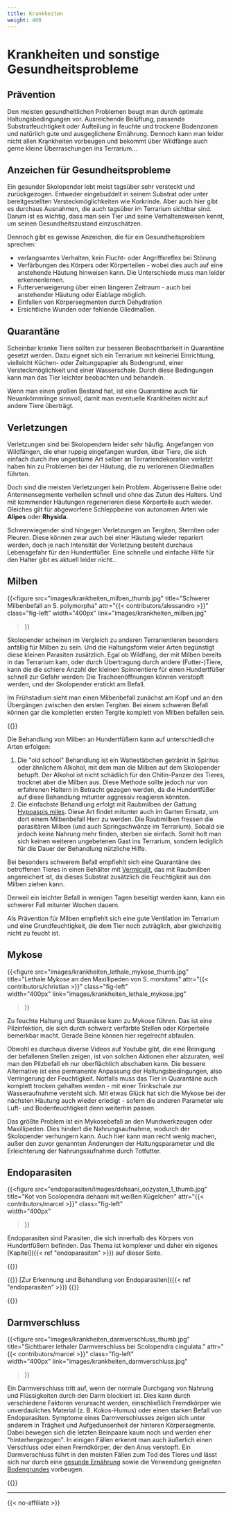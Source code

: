 ```yaml
---
title: Krankheiten 
weight: 400
---
```


# Krankheiten und sonstige Gesundheitsprobleme


## Prävention

Den meisten gesundheitlichen Problemen beugt man durch optimale Haltungsbedingungen vor. Ausreichende Belüftung, passende Substratfeuchtigkeit oder Aufteilung in feuchte und trockene Bodenzonen und natürlich gute und ausgeglichene Ernährung. Dennoch kann man leider nicht allen Krankheiten vorbeugen und bekommt über Wildfänge auch gerne kleine Überraschungen ins Terrarium...

## Anzeichen für Gesundheitsprobleme

Ein gesunder Skolopender lebt meist tagsüber sehr versteckt und zurückgezogen. Entweder eingebuddelt in seinem Substrat oder unter bereitgestellten Versteckmöglichkeiten wie Korkrinde. Aber auch hier gibt es durchaus Ausnahmen, die auch tagsüber im Terrarium sichtbar sind. Darum ist es wichtig, dass man sein Tier und seine Verhaltensweisen kennt, um seinen Gesundheitszustand einzuschätzen.

Dennoch gibt es gewisse Anzeichen, die für ein Gesundheitsproblem sprechen:

* verlangsamtes Verhalten, kein Flucht- oder Angriffsreflex bei Störung
* Verfärbungen des Körpers oder Körperteilen - wobei dies auch auf eine anstehende Häutung hinweisen kann. Die Unterschiede muss man leider erkennenlernen.
* Futterverweigerung über einen längeren Zeitraum - auch bei anstehender Häutung oder Eiablage möglich.
* Einfallen von Körpersegmenten durch Dehydration
* Ersichtliche Wunden oder fehlende Gliedmaßen.

## Quarantäne

Scheinbar kranke Tiere sollten zur besseren Beobachtbarkeit in Quarantäne gesetzt werden. Dazu eignet sich ein Terrarium mit keinerlei Einrichtung, vielleicht Küchen- oder Zeitungspapier als Bodengrund, einer Versteckmöglichkeit und einer Wasserschale. Durch diese Bedingungen kann man das Tier leichter beobachten und behandeln.

Wenn man einen großen Bestand hat, ist eine Quarantäne auch für Neuankömmlinge sinnvoll, damit man  eventuelle Krankheiten nicht auf andere Tiere überträgt.

## Verletzungen

Verletzungen sind bei Skolopendern leider sehr häufig. Angefangen von Wildfängen, die eher ruppig eingefangen wurden, über Tiere, die sich einfach durch ihre ungestüme Art selber an Terrariendekoration verletzt haben hin zu Problemen bei der Häutung, die zu verlorenen Gliedmaßen führten.

Doch sind die meisten Verletzungen kein Problem. Abgerissene Beine oder Antennensegmente verheilen schnell und ohne das Zutun des Halters. Und mit kommender Häutungen regenerieren diese Körperteile auch wieder. Gleiches gilt für abgeworfene Schleppbeine von autonomen Arten wie **Alipes** oder **Rhysida**.

Schwerwiegender sind hingegen Verletzungen an Tergiten, Sterniten oder Pleuren. Diese können zwar auch bei einer Häutung wieder repariert werden, doch je nach Intensität der Verletzung besteht durchaus Lebensgefahr für den Hundertfüßer. Eine schnelle und einfache Hilfe für den Halter gibt es aktuell leider nicht...

## Milben

{{<figure 
    src="images/krankheiten_milben_thumb.jpg" 
    title="Schwerer Milbenbefall an S. polymorpha"
    attr="{{< contributors/alessandro >}}" 
    class="fig-left" 
    width="400px" 
    link="images/krankheiten_milben.jpg" 
>}}

Skolopender scheinen im Vergleich zu anderen Terrarientieren besonders anfällig für Milben zu sein. Und die Haltungsform vieler Arten begünstigt diese kleinen Parasiten zusätzlich. Egal ob Wildfang, der mit Milben bereits in das Terrarium kam, oder durch Übertragung durch andere (Futter-)Tiere, kann die die schiere Anzahl der kleinen Spinnentiere für einen Hundertfüßer schnell zur Gefahr werden: Die Tracheenöffnungen können verstopft werden, und der Skolopender erstickt am Befall.

Im Frühstadium sieht man einen Milbenbefall zunächst am Kopf und an den Übergängen zwischen den ersten Tergiten. Bei einem schweren Befall können gar die kompletten ersten Tergite komplett von Milben befallen sein.

{{<clearfix>}}

Die Behandlung von Milben an Hundertfüßern kann auf unterschiedliche Arten erfolgen:

1. Die "old school" Behandlung ist ein Wattestäbchen getränkt in Spiritus oder ähnlichem Alkohol, mit dem man die Milben auf dem Skolopender betupft. Der Alkohol ist nicht schädlich für den Chitin-Panzer des Tieres, trocknet aber die Milben aus. Diese Methode sollte jedoch nur von erfahrenen Haltern in Betracht gezogen werden, da die Hundertfüßer auf diese Behandlung mitunter aggressiv reagieren könnten.
2. Die einfachste Behandlung erfolgt mit Raubmilben der Gattung [Hypoaspis miles](https://insektenliebe.com/de/shop/raubmilben-hypoaspis-miles/). Diese Art findet mitunter auch im Garten Einsatz, um dort einem Milbenbefall Herr zu werden. Die Raubmilben fressen die parasitären Milben (und auch Springschwänze im Terrarium). Sobald sie jedoch keine Nahrung mehr finden, sterben sie einfach. Somit holt man sich keinen weiteren ungebetenen Gast ins Terrarium, sondern lediglich für die Dauer der Behandlung nützliche Hilfe.

Bei besonders schwerem Befall empfiehlt sich eine Quarantäne des betroffenen Tieres in einen Behälter mit [Vermiculit](https://insektenliebe.com/de/shop/hobby-vermiculite/), das mit Raubmilben angereichert ist, da dieses Substrat zusätzlich die Feuchtigkeit aus den Milben ziehen kann.

Derweil ein leichter Befall in wenigen Tagen beseitigt werden kann, kann ein schwerer Fall mitunter Wochen dauern.

Als Prävention für Milben empfiehlt sich eine gute Ventilation im Terrarium und eine Grundfeuchtigkeit, die dem Tier noch zuträglich, aber gleichzeitig nicht zu feucht ist.

## Mykose

{{<figure 
    src="images/krankheiten_lethale_mykose_thumb.jpg"
    title="Lethale Mykose an den Maxillipeden von S. morsitans" 
    attr="{{< contributors/christian >}}" 
    class="fig-left"  
    width="400px" 
    link="images/krankheiten_lethale_mykose.jpg" 
>}}

Zu feuchte Haltung und Staunässe kann zu Mykose führen. Das ist eine Pilzinfektion, die sich durch schwarz verfärbte Stellen oder Körperteile bemerkbar macht. Gerade Beine können hier regelrecht abfaulen.

Obwohl es durchaus diverse Videos auf Youtube gibt, die eine Reinigung der befallenen Stellen zeigen, ist von solchen Aktionen eher abzuraten, weil man den Pilzbefall eh nur oberflächlich abschaben kann. Die bessere Alternative ist eine permanente Anpassung der Haltungsbedingungen, also Verringerung der Feuchtigkeit. Notfalls muss das Tier in Quarantäne auch komplett trocken gehalten werden - mit einer Trinkschale zur Wasseraufnahme versteht sich. Mit etwas Glück hat sich die Mykose bei der nächsten Häutung auch wieder erledigt - sofern die anderen Parameter wie Luft- und Bodenfeuchtigkeit denn weiterhin passen.

Das größte Problem ist ein Mykosebefall an den Mundwerkzeugen oder Maxillipeden. Dies hindert die Nahrungsaufnahme, wodurch der Skolopender verhungern kann. Auch hier kann man recht wenig machen, außer den zuvor genannten Änderungen der Haltungsparameter und die Erleichterung der Nahrungsaufnahme durch Totfutter.

## Endoparasiten

{{<figure 
    src="endoparasiten/images/dehaani_oozysten_1_thumb.jpg" 
    title="Kot von Scolopendra dehaani mit weißen Kügelchen" 
    attr="{{< contributors/marcel >}}" 
    class="fig-left"  
    width="400px" 
>}}

Endoparasiten sind Parasiten, die sich innerhalb des Körpers von Hundertfüßern befinden. Das Thema ist komplexer und daher ein eigenes [Kapitel]({{< ref "endoparasiten" >}}) auf dieser Seite.

{{<clearfix>}}

{{<hint info>}}
[Zur Erkennung und Behandlung von Endoparasiten]({{< ref "endoparasiten" >}})
{{</hint>}}

{{<clearfix>}}

## Darmverschluss

{{<figure 
    src="images/krankheiten_darmverschluss_thumb.jpg" 
    title="Sichtbarer lethaler Darmverschluss bei Scolopendra cingulata." 
    attr="{{< contributors/marcel >}}" 
    class="fig-left"  
    width="400px" 
    link="images/krankheiten_darmverschluss.jpg" 
>}}

Ein Darmverschluss tritt auf, wenn der normale Durchgang von Nahrung und Flüssigkeiten durch den Darm blockiert ist. Dies kann durch verschiedene Faktoren verursacht werden, einschließlich Fremdkörper wie unverdauliches Material (z. B. Kokos-Humus) oder einen starken Befall von Endoparasiten. Symptome eines Darmverschlusses zeigen sich unter anderem in Trägheit und Aufgedunsenheit der hinteren Körpersegmente. Dabei bewegen sich die letzten Beinpaare kaum noch und werden eher "hinterhergezogen". In einigen Fällen erkennt man auch äußerlich einen Verschluss oder einen Fremdkörper, der den Anus verstopft. Ein Darmverschluss führt in den meisten Fällen zum Tod des Tieres und lässt sich nur durch eine [gesunde Ernährung](../futter) sowie die Verwendung geeigneten [Bodengrundes](../terrarienhaltung/bodengrund/) vorbeugen.

{{<clearfix>}}

---

{{< no-affiliate >}}
